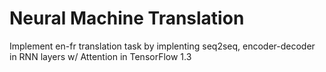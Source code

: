 # Neural Machine Translation

Implement en-fr translation task by implenting seq2seq, encoder-decoder in RNN layers w/ Attention in TensorFlow 1.3
